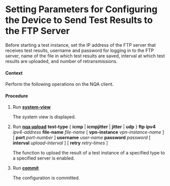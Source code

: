Setting Parameters for Configuring the Device to Send Test Results to the FTP Server
====================================================================================

Before starting a test instance, set the IP address of the FTP server that receives test results, username and password for logging in to the FTP server, name of the file in which test results are saved, interval at which test results are uploaded, and number of retransmissions.

#### Context

Perform the following operations on the NQA client.


#### Procedure

1. Run [**system-view**](cmdqueryname=system-view)
   
   
   
   The system view is displayed.
2. Run [**nqa upload**](cmdqueryname=nqa+upload) **test-type** { **icmp** | **icmpjitter** | **jitter** | **udp** } **ftp** **ipv4** *ipv4-address* **file-name** *file-name* [ **vpn-instance** *vpn-instance-name* ] [ **port** *port-number* ] **username** *user-name* **password** *password* [ **interval** *upload-interval* ] [ **retry** *retry-times* ]
   
   
   
   The function to upload the result of a test instance of a specified type to a specified server is enabled.
3. Run [**commit**](cmdqueryname=commit)
   
   
   
   The configuration is committed.